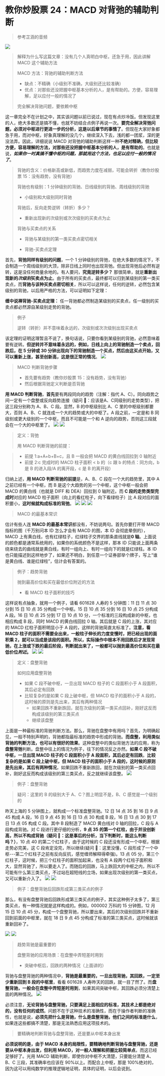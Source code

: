 # 教你炒股票 24：MACD 对背弛的辅助判断

> 参考芷涵的音频

![](./0.png)

> 解释为什么写这篇文章：没有几个人真明白中枢，还急于用，因此讲解 MACD 这个辅助方法
>
> MACD 方法：背驰的辅助判断方法
>
> - 缺点：不精确（小级别不准确，大级别还比较准确）
> - 优点：对那些还没把握中枢基本分析的人，是有帮助的。方便，容易理解，足以应付一般的情况了
>
> 完全解决背驰问题，要依赖中枢

这一章完全不在计划之中，其实该问题以前已说过，现在有点炒冷饭。但发现这里的人，绝大多数还是搞不懂，也就不妨结合点例子再说一次。**要完全解决背弛问题，必须对中枢进行更进一步的分析，这是以后章节的事情了**。但现在大家好象都急于用，而对中枢，好象真理解的没几个，继续深入下去，浅的都一团浆，深的更没法弄。因此，详细说说 MACD 对背弛的辅助判断这样一种**不绝对精确，但比较方便，容易理解的方法，对那些还没把握中枢基本分析的人，是有帮助的**。也就是说，**_如果你一时真搞不懂中枢的问题，那就用这个方法，也足以应付一般的情况了_**。

> 背驰的含义：价格新高或新低，而趋势力度在减弱，可能会转折（教你炒股票 15：没有趋势，没有背驰）
>
> 背驰也有级别：1 分钟级别的背驰、日线级别的背驰、周线级别的背驰
>
> - 小级别和大级别同时背驰
>
> 背驰后，反向走势逆转（转折）多少？
>
> - 重新出现新的次级别或次次级别的买卖点为止
>
> 背驰与买卖点的关系
>
> - 背驰与某级别的第一类买卖点密切相关
>
> - 背驰-买卖点定理

首先，**背弛同样有级别的问题**，一个 1 分钟级别的背弛，在绝大多数的情况下，不会制造一个周线级别的大顶，除非日线上同时也出现背弛。但出现背弛后必然有逆转，这是没任何商量余地的。有人要问，**究竟逆转多少？** 那很简单，就是**重新出现新的*次级别*买卖点为止**。由于所有的买卖点，最终都可以归到某级别的第一类买卖点，而**背驰与该种买卖点密切相关**，所以可以这样说，任何的逆转，必然包含某级别的背驰，以后用严格的方法，可以证明如下定理：

**缠中说禅背驰-买卖点定理：** 任一背驰都必然制造某级别的买卖点，任一级别的买卖点都必然源自某级别走势的背驰。

> 例子
>
> 逆转（转折）并不意味着永远的，次级别或次次级别出现买卖点

该定理的证明这理暂且不说了，换句话说，只要你看到某级别的背驰，必然意味着要有逆转。**但逆转并不意味着永远的，例如，日线上向上的背驰制造一个卖点，回跌后，在 5 分钟或 30 分钟出现向下的背驰制造一个买点，然后由这买点开始，又可以重新上涨，甚至创新高，这是很正常的情况**。
![](./2.png)

> MACD 判断背驰步骤
>
> - 首先要有趋势（教你炒股票 15：没有趋势，没有背驰）
> - 然后根据背驰定义判断是否背驰

**用 MACD 判断背驰**，**首先**要有两段同向的趋势（注解：指代 A、C）。同向趋势之间一定有一个盘整或反向趋势连接（疑问 🤔️：应该是A、C同级别的走势类型），把这三段分别称为 A、B、C 段。显然，B 的中枢级别比 A、C 里的中枢级别都要大，否则 A、B、C 就连成一个大的趋势或大的中枢了。A 段之前，一定是和 B 同级别或更大级别的一个中枢，而且不可能是一个和 A 逆向的趋势，否则这三段就会在一个大的中枢里了。
![](./3.png)
![](./5.png)

> 定义：背弛
>
> 用 MACD 判断背驰的前提：

> - 前提 1:a+A+b+B+c，且 B 一般会把 MACD 的黄白线回拉到 0 轴附近
> - 前提 2:c 完成时的 MACD 柱子面积 < b 的（c 跟 b 的特点：同方向，b 是 B 的进入段/A 的离开段，c 是 B 的离开段）

归纳上述，**用 MACD 判断背驰的前提**是，A、B、C 段在一个大的趋势里，其中 A 之前已经有一个中枢，而 B 是这个大趋势的另一个中枢，这个中枢一般会把 MACD 的黄白线（也就是 DIFF 和 DEA）回拉到 0 轴附近。而 **C 段的走势类型完成时**对应的 MACD 柱子面积（向上的看红柱子，向下看绿柱子）比 A 段对应的面积要小，**这时候就构成标准的背弛**。
![](./12.png)
![](./5.png)
![](./11.png)

> MACD 的最基本常识

估计有些人连 **MACD 的最基本常识**都没有，不妨说两句。首先你要打开带 MACD 指标的图（千万别问本 ID 怎么才会有 MACD 的图，本 ID 会彻底晕倒的），MACD 上有黄白线，也有红绿柱子，红绿柱子交界的那条直线就是**0 轴**。上面说的颜色都是通常系统用的，如果你的系统颜色不是这样，那本 ID 只能说上面两条绕来绕去的曲线就是黄白线，有时一组向上、有时一组向下的就是红绿柱。本 ID 也只能描述到这样地步了，如果还不明白，到任意一个证券部举个牌子，写上“谁是黄白线、谁是红绿柱”，估计会有答案的。

> 例子：趋势背驰
>
> 抛到最高价位和买在最低价位附近的方法
>
> - 看 MACD 柱子面积的技巧

这样说有点抽象，就用一个例子，请看 601628 人寿的 5 分钟图：11 日 11 点 30 分到 15 日 10 点 35 分构成一个中枢。15 日 10 点 35 分到 16 日 10 点 25 分构成 A 段。16 日 10 点 25 分到 17 日 10 点 10 分，一个标准的三段构成新的中枢，也相应构成 B 段，同时 MACD 的黄白线回拉 0 轴。其后就是 C 段的上涨，其对应的 MACD 红柱子面积明显小于 A 段的，这样的背驰简直太标准了。**注意，看 MACD 柱子的面积不需要全出来，一般柱子伸长的力度变慢时，把已经出现的面积乘 2，就可以当成是该段的面积。所以，实际操作中根本不用回跌后才发现背驰，在上涨或下跌的最后阶段，判断就出来了，一般都可以抛到最高价位和买在最低价位*附近*。**
![](./5.png)
![](./12.png)

> 定义：盘整背驰
>
> 如何应用盘整背驰
>
> - 如果 C 段不破中枢，一旦出现 MACD 柱子的 C 段面积小于 A 段面积，其后必定有回跌
> - 比较复杂的是如果 C 段上破中枢，但 MACD 柱子的面积小于 A 段的，这时候的原则是先出来，其后有两种情况
>   - 如果回跌不重新跌回，就在次级别的第一类买点回补，刚好这反而构成该级别的第三类买点
>   - 继续该盘整

上面是一种最标准的背驰判断方法。那么，背驰在盘整中有用吗？首先，为明确起见，一般不特别声明的，背驰都指最标准的趋势中形成的背驰。**而盘整，利用类似背驰的判断方法，也可以有很好的效果**。这种盘整中的类似背驰方法的应用，称为**盘整背弛**判断。盘整中往上的情况为例子，往下的情况反之亦然。**如果 C 段不破中枢，一旦出现 MACD 柱子的 C 段面积小于 A 段面积，其后必定有回跌**。**比较复杂的是如果 C 段上破中枢，但 MACD 柱子的面积小于 A 段的，这时候的原则是先出来，其后有两种情况**，如果回跌不重新跌回，就在次级别的第一类买点回补，刚好这反而构成该级别的第三类买点，反之就继续该盘整。
![](./10.png)

> 例子：盘整背驰

> 疑问：这里的 B 的级别大于 A、C？图上明显不是，B、C 感觉是一个级别的

昨天上海的 5 分钟图上，就构成一个标准盘整背驰。12 日 14 点 35 到 16 日 9 点 45 构成 A 段，16 日 9 点 45 到 16 日 13 点 30 构成 B 段，16 日 13 点 30 到 17 日 13 点 05 构成 C 段。其中 B 段制造了 MACD 黄白线对 0 轴的回拉，C 段与 A 段构成背驰。对 C 段进行更仔细的分析，**9 点 35 的第一个红柱，由于并没创新高，所以不构成背驰（疑问 🤔️：这是事后的分析，当下判断时，能这么判断吗？）**，10 点 40 的第二个红柱子，由于这时候的 C 段还没有形成一个中枢，根据走势必完美，这 C 段肯定没完，所以继续(疑问 🤔️：这里没懂，C 段形成了一个中枢---第二个红柱子之前有反向反抗，感觉缠师解释得牵强)。13 点 05 分，第三个红柱子，这时候，把三个红柱子的面积加起来，也没有 A 段两个红柱子面积和大，显然背驰了，所以要走人了。而随后的回跌，马上跌回大的中枢之内，所以不可能有什么第三类买点，不过站在超短线的立场，如果出现次级别的第一类买点，又可以重新介入了。
![](./6.png)
![](./7.png)

> 例子：盘整背驰后回跌形成第三类买点的例子

那么，有没有盘整背驰后回跌形成第三类买点的例子，其实这种例子太多了，第三类买点，有一种情况就是这样构成的。例如，000002 万科的 15 分钟图，12 月 15 日 10 点 45 分，构成一个盘整背驰，所以要出来，其后的次级别回跌并不重新回到前面的中枢里，就在 18 日 9 点 45 分构成了标准的第三类买点，这时候就该重新回补了。

![](./8.png)
![](./9.png)

> 趋势背驰是最重要的
>
> 盘整背驰的应用场景：在盘整中弄短差时用到
>
> - 突破中枢后，回跌的两种情况（上面讲的）

背驰与盘整背驰的两种情况中，**背驰是最重要的，一旦出现背驰，其回跌，一定至少重新回到 B 段的中枢里**，看看 601628 人寿昨天的回跌，就一目了然了。而**盘整背驰，一般会在盘整中弄短差时用到**，如果其间突破中枢，其回跌必须分清楚上面的两种情况。
![](./5.png)

必须注意，**无论背驰与盘整背驰，只要满足上面相应的标准，其技术上都是绝对的，没有任何的或然**。问题不在于这种技术的准确性，而在于操作者判断的准确性，也就是说，**必须先把什么是背驰，什么是盘整背驰，他们之间的标准是什么**，如果连这些都搞不清楚，那是无法熟悉应用这项技术的。

> 要精确地判断背驰与盘整背驰，还是要从中枢本身出发

**必须说明的是，由于 MACD 本身的局限性，要精确地判断背驰与盘整背驰，还是要从中枢本身出发，但利用 MACD，对一般人理解和把握比较简单点**，而这已经足够好了。光用 MACD 辅助判断，即使你对中枢不大清楚，只要能分清楚 A、B、C 三段，其准确率也应该在 90%以上。而配合上中枢，那是 100%绝对的，因为这可以用纯数学的推理逻辑地证明，具体的证明，以后会说到。
